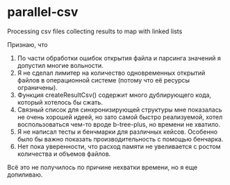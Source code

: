 # parallel-csv
Processing csv files collecting results to map with linked lists

Признаю, что 
1) По части обработки ошибок открытия файла и парсинга значений я допустил многие вольности. 
1) Я не сделал лимитер на количество одновременных открытий файлов в
операционной системе (потому что её ресурсы ограничены).
2) Функция createResultCsv() содержит много дублирующего кода, который хотелось бы сжать.
3) Связный список для синхронизирующей структуры мне показалась не очень хорошей идеей, но зато самой быстро реализуемой, 
хотел воспользоваться чем-то вроде b-tree-plus, но времени не хватило.
4) Я не написал тесты и бенчмарки для различных кейсов. Особенно было бы важно показать производительность с помощью бенчарка.
5) Нет пока уверенности, что расход памяти не увеливается с ростом количества и объемов файлов.

Всё это не получилось по причине нехватки времени, но я еще допиливаю.
